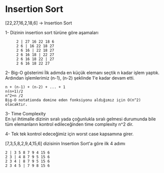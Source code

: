 # Insertion Sort

[22,27,16,2,18,6] -> Insertion Sort

1- Dizinin insertion sort türüne göre aşamaları
```
     2 | 27 16 22 18 6
     2 6 | 16 22 18 27
     2 6 16 | 22 18 27
     2 6 16 18 | 22 27
     2 6 16 18 22 | 27
     2 6 16 18 22 27
```
2- Big-O gösterimi
İlk adımda en küçük elemanı seçtik n kadar işlem yaptık. Ardından işlemlerimiz (n-1), (n-2) şeklinde 1'e kadar devam etti.
```
n + (n-1) + (n-2) + ... + 1
n(n+1)/2
n^2+n /2
Big-O notationda domine eden fonksiyonu aldığımız için O(n^2) olacaktır.
```

3- Time Complexity
<br>
En iyi ihtimalle dizinin sıralı yada çoğunlukla sıralı gelmesi durumunda bile tüm elemanların kontrol edileceğinden time complexity n^2 dir.

4- Tek tek kontrol edeceğimiz için worst case kapsamına girer.

[7,3,5,8,2,9,4,15,6] dizisinin Insertion Sort'a göre ilk 4 adımı
```
2 | 3 5 8 7 9 4 15 6
2 3 | 4 8 7 9 5 15 6
2 3 4 | 8 7 9 5 15 6
2 3 4 5 | 7 9 8 15 6
```




